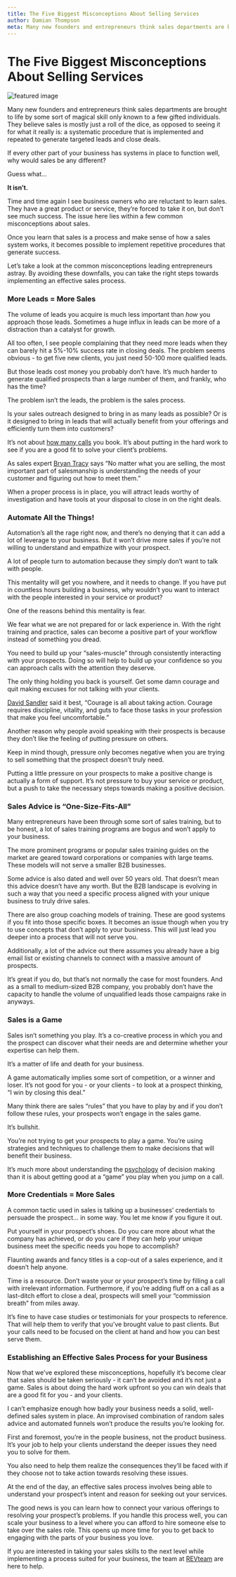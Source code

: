```yaml
---
title: The Five Biggest Misconceptions About Selling Services
author: Damian Thompson
meta: Many new founders and entrepreneurs think sales departments are brought to life by some sort of magical skill only known to a few gifted individuals...
---
```


# The Five Biggest Misconceptions About Selling Services

![featured image](./img/photo-1485546246426-74dc88dec4d9.avif)


Many new founders and entrepreneurs think sales departments are brought to life by some sort of magical skill only known to a few gifted individuals. They believe sales is mostly just a roll of the dice, as opposed to seeing it for what it really is: a systematic procedure that is implemented and repeated to generate targeted leads and close deals.

If every other part of your business has systems in place to function well, why would sales be any different?

Guess what...

**It isn’t.**

Time and time again I see business owners who are reluctant to learn sales. They have a great product or service, they’re forced to take it on, but don’t see much success. The issue here lies within a few common misconceptions about sales.

Once you learn that sales is a process and make sense of how a sales system works, it becomes possible to implement repetitive procedures that generate success.

Let’s take a look at the common misconceptions leading entrepreneurs astray. By avoiding these downfalls, you can take the right steps towards implementing an effective sales process.

### More Leads = More Sales

The volume of leads you acquire is much less important than *how* you approach those leads. Sometimes a huge influx in leads can be more of a distraction than a catalyst for growth.

All too often, I see people complaining that they need more leads when they can barely hit a 5%-10% success rate in closing deals. The problem seems obvious - to get five new clients, you just need 50-100 more qualified leads.

But those leads cost money you probably don’t have. It’s much harder to generate qualified prospects than a large number of them, and frankly, who has the time?

The problem isn’t the leads, the problem is the sales process.

Is your sales outreach designed to bring in as many leads as possible? Or is it designed to bring in leads that will actually benefit from your offerings and efficiently turn them into customers?

It’s not about [how many calls](https://www.salesgravy.com/sales-articles/prospecting/selling-is-not-a-numbers-game-it-s-a-performance-game.html) you book. It’s about putting in the hard work to see if you are a good fit to solve your client’s problems.

As sales expert [Bryan Tracy](https://www.briantracy.com/blog/sales-success/how-to-sell-anything-to-anyone/) says “No matter what you are selling, the most important part of salesmanship is understanding the needs of your customer and figuring out how to meet them.”

When a proper process is in place, you will attract leads worthy of investigation and have tools at your disposal to close in on the right deals.

### Automate All the Things!

Automation’s all the rage right now, and there’s no denying that it can add a lot of leverage to your business. But it won’t drive more sales if you’re not willing to understand and empathize with your prospect.

A lot of people turn to automation because they simply don’t want to talk with people.

This mentality will get you nowhere, and it needs to change. If you have put in countless hours building a business, why wouldn’t you want to interact with the people interested in your service or product?

One of the reasons behind this mentality is fear.

We fear what we are not prepared for or lack experience in. With the right training and practice, sales can become a positive part of your workflow instead of something you dread.

You need to build up your “sales-muscle” through consistently interacting with your prospects. Doing so will help to build up your confidence so you can approach calls with the attention they deserve.

The only thing holding you back is yourself. Get some damn courage and quit making excuses for not talking with your clients.

[David Sandler](https://www.sandler.com/about/our-story/david-sandler) said it best, “Courage is all about taking action. Courage requires discipline, vitality, and guts to face those tasks in your profession that make you feel uncomfortable.”

Another reason why people avoid speaking with their prospects is because they don’t like the feeling of putting pressure on others.

Keep in mind though, pressure only becomes negative when you are trying to sell something that the prospect doesn’t truly need.

Putting a little pressure on your prospects to make a positive change is actually a form of support. It’s not pressure to buy your service or product, but a push to take the necessary steps towards making a positive decision.

### Sales Advice is “One-Size-Fits-All”

Many entrepreneurs have been through some sort of sales training, but to be honest, a lot of sales training programs are bogus and won’t apply to your business.

The more prominent programs or popular sales training guides on the market are geared toward corporations or companies with large teams. These models will not serve a smaller B2B businesses.

Some advice is also dated and well over 50 years old. That doesn’t mean this advice doesn’t have any worth. But the B2B landscape is evolving in such a way that you need a specific process aligned with your unique business to truly drive sales.

There are also group coaching models of training. These are good systems if you fit into those specific boxes. It becomes an issue though when you try to use concepts that don’t apply to your business. This will just lead you deeper into a process that will not serve you.

Additionally, a lot of the advice out there assumes you already have a big email list or existing channels to connect with a massive amount of prospects.

It’s great if you do, but that’s not normally the case for most founders. And as a small to medium-sized B2B company, you probably don’t have the capacity to handle the volume of unqualified leads those campaigns rake in anyways.

### Sales is a Game

Sales isn’t something you play. It’s a co-creative process in which you and the prospect can discover what their needs are and determine whether your expertise can help them.

It’s a matter of life and death for your business.

A game automatically implies some sort of competition, or a winner and loser. It’s not good for you - or your clients - to look at a prospect thinking, “I win by closing this deal.”

Many think there are sales “rules” that you have to play by and if you don’t follow these rules, your prospects won’t engage in the sales game.

It’s bullshit.

You’re not trying to get your prospects to play a game. You’re using strategies and techniques to challenge them to make decisions that will benefit their business.

It’s much more about understanding the [psychology](https://blog.hubspot.com/sales/the-psychology-of-selling) of decision making than it is about getting good at a “game” you play when you jump on a call.

### More Credentials = More Sales

A common tactic used in sales is talking up a businesses’ credentials to persuade the prospect… in some way. You let me know if you figure it out.

Put yourself in your prospect’s shoes. Do you care more about what the company has achieved, or do you care if they can help your unique business meet the specific needs you hope to accomplish?

Flaunting awards and fancy titles is a cop-out of a sales experience, and it doesn’t help anyone.

Time is a resource. Don’t waste your or your prospect’s time by filling a call with irrelevant information. Furthermore, if you’re adding fluff on a call as a last-ditch effort to close a deal, prospects will smell your “commission breath” from miles away.

It’s fine to have case studies or testimonials for your prospects to reference. That will help them to verify that you’ve brought value to past clients. But your calls need to be focused on the client at hand and how you can best serve them.

### Establishing an Effective Sales Process for your Business

Now that we’ve explored these misconceptions, hopefully it’s become clear that sales should be taken seriously - it can’t be avoided and it’s not just a game. Sales is about doing the hard work upfront so you can win deals that are a good fit for you - and your clients.

I can’t emphasize enough how badly your business needs a solid, well-defined sales system in place. An improvised combination of random sales advice and automated funnels won’t produce the results you’re looking for.

First and foremost, you’re in the people business, not the product business. It’s your job to help your clients understand the deeper issues they need you to solve for them.

You also need to help them realize the consequences they’ll be faced with if they choose not to take action towards resolving these issues.

At the end of the day, an effective sales process involves being able to understand your prospect’s intent and reason for seeking out your services.

The good news is you can learn how to connect your various offerings to resolving your prospect’s problems. If you handle this process well, you can scale your business to a level where you can afford to hire someone else to take over the sales role. This opens up more time for you to get back to engaging with the parts of your business you love.

If you are interested in taking your sales skills to the next level while implementing a process suited for your business, the team at [REVteam](/contact-us-1) are here to help.